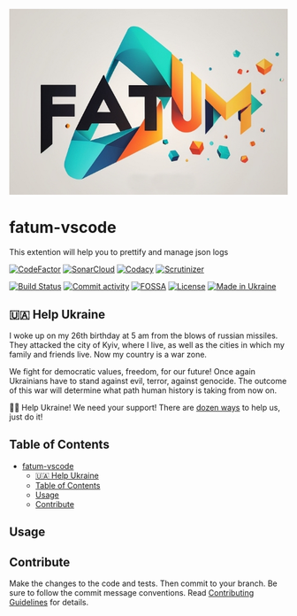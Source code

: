 ![Logo](.docs/logo.jpg "fatum")
# fatum-vscode

This extention will help you to prettify and manage json logs

[![CodeFactor][codefactor-badge]][codefactor-url]
[![SonarCloud][sonarcloud-badge]][sonarcloud-url]
[![Codacy][codacy-badge]][codacy-url]
[![Scrutinizer][scrutinizer-badge]][scrutinizer-url]

[![Build Status][tests-badge]][tests-url]
[![Commit activity][commit-activity-badge]][github]
[![FOSSA][fossa-badge]][fossa-url]
[![License][badge-lic]][github]
[![Made in Ukraine][ukr-badge]][ukr-link]

## 🇺🇦 Help Ukraine
I woke up on my 26th birthday at 5 am from the blows of russian missiles. They attacked the city of Kyiv, where I live, as well as the cities in which my family and friends live. Now my country is a war zone. 

We fight for democratic values, freedom, for our future! Once again Ukrainians have to stand against evil, terror, against genocide. The outcome of this war will determine what path human history is taking from now on.

💛💙  Help Ukraine! We need your support! There are [dozen ways][ukr-link] to help us, just do it!

## Table of Contents
- [fatum-vscode](#fatum-vscode)
  - [🇺🇦 Help Ukraine](#-help-ukraine)
  - [Table of Contents](#table-of-contents)
  - [Usage](#usage)
  - [Contribute](#contribute)

## Usage


## Contribute

Make the changes to the code and tests. Then commit to your branch. Be sure to follow the commit message conventions. Read [Contributing Guidelines](.github/CONTRIBUTING.md) for details.

[github]: https://github.com/pustovitDmytro/fatum-vscode
[coveralls]: https://coveralls.io/github/pustovitDmytro/fatum-vscode?branch=master
[badge-deps]: https://img.shields.io/david/pustovitDmytro/fatum-vscode.svg
[badge-lic]: https://img.shields.io/github/license/pustovitDmytro/fatum-vscode.svg
[badge-coverage]: https://coveralls.io/repos/github/pustovitDmytro/fatum-vscode/badge.svg?branch=master
[url-coverage]: https://coveralls.io/github/pustovitDmytro/fatum-vscode?branch=master

[tests-badge]: https://img.shields.io/circleci/build/github/pustovitDmytro/fatum-vscode
[tests-url]: https://app.circleci.com/pipelines/github/pustovitDmytro/fatum-vscode

[codefactor-badge]: https://www.codefactor.io/repository/github/pustovitdmytro/fatum-vscode/badge
[codefactor-url]: https://www.codefactor.io/repository/github/pustovitdmytro/fatum-vscode

[commit-activity-badge]: https://img.shields.io/github/commit-activity/m/pustovitDmytro/fatum-vscode

[scrutinizer-badge]: https://scrutinizer-ci.com/g/pustovitDmytro/fatum-vscode/badges/quality-score.png?b=master
[scrutinizer-url]: https://scrutinizer-ci.com/g/pustovitDmytro/fatum-vscode/?branch=master

[lgtm-lg-badge]: https://img.shields.io/lgtm/grade/javascript/g/pustovitDmytro/fatum-vscode.svg?logo=lgtm&logoWidth=18
[lgtm-lg-url]: https://lgtm.com/projects/g/pustovitDmytro/fatum-vscode/context:javascript

[codacy-badge]: https://app.codacy.com/project/badge/Grade/8667aa23afaa4725854f098c4b5e8890
[codacy-url]: https://www.codacy.com/gh/pustovitDmytro/fatum-vscode/dashboard?utm_source=github.com&amp;utm_medium=referral&amp;utm_content=pustovitDmytro/fatum-vscode&amp;utm_campaign=Badge_Grade

[sonarcloud-badge]: https://sonarcloud.io/api/project_badges/measure?project=pustovitDmytro_fatum-vscode&metric=alert_status
[sonarcloud-url]: https://sonarcloud.io/dashboard?id=pustovitDmytro_fatum-vscode

[node-ver-test-badge]: https://github.com/pustovitDmytro/fatum-vscode/actions/workflows/npt.yml/badge.svg?branch=master
[node-ver-test-url]: https://github.com/pustovitDmytro/fatum-vscode/actions?query=workflow%3A%22Node.js+versions%22

[fossa-badge]: https://app.fossa.io/api/projects/custom%2B24828%2Ffatum-vscode.svg?type=shield
[fossa-url]: https://app.fossa.io/projects/custom%2B24828%2Ffatum-vscode?ref=badge_shield

[ukr-badge]: https://img.shields.io/badge/made_in-ukraine-ffd700.svg?labelColor=0057b7
[ukr-link]: https://war.ukraine.ua